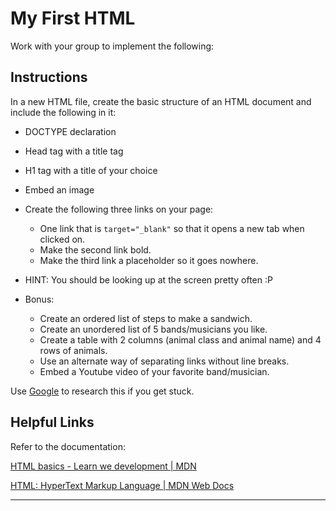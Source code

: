 <!-- merge linked activity into this one? https://docs.google.com/document/d/1T0jgwUyFIsP1e5u-Tqgc9BCneziAJhXQ8RhaWFolflc/edit  -->
# My First HTML

Work with your group to implement the following:

## Instructions

 In a new HTML file, create the basic structure of an HTML document and include the following in it:

* DOCTYPE declaration
* Head tag with a title tag
* H1 tag with a title of your choice
* Embed an image
* Create the following three links on your page:
  * One link that is `target="_blank"` so that it opens a new tab when clicked on.
  * Make the second link bold.
  * Make the third link a placeholder so it goes nowhere.

* HINT: You should be looking up at the screen pretty often :P

* Bonus:
  * Create an ordered list of steps to make a sandwich.
  * Create an unordered list of 5 bands/musicians you like.
  * Create a table with 2 columns (animal class and animal name) and 4 rows of animals.
  * Use an alternate way of separating links without line breaks.
  * Embed a Youtube video of your favorite band/musician.

Use [Google](https://www.google.com) to research this if you get stuck.

## Helpful Links

Refer to the documentation:

[HTML basics - Learn we development | MDN](https://developer.mozilla.org/en-US/docs/Learn/Getting_started_with_the_web/HTML_basics)

[HTML: HyperText Markup Language | MDN Web Docs](https://developer.mozilla.org/en-US/docs/Web/HTML)

---
